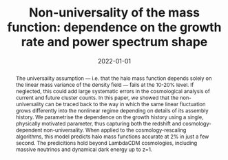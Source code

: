 ---
title: 'Non-universality of the mass function: dependence on the growth rate and power
  spectrum shape'

# Authors
# If you created a profile for a user (e.g. the default `admin` user), write the username (folder name) here
# and it will be replaced with their full name and linked to their profile.
authors:
  - admin
  - Raul E. Angulo
  - Matteo Zennaro
  - Sergio Contreras
  - Giovanni Aricò

# Author notes (optional)
#author_notes:
#  - 'Equal contribution'
#  - 'Equal contribution'

date: '2022-01-01'
doi: ''

# Schedule page publish date (NOT publication's date).
#publishDate: '2017-01-01T00:00:00Z'

# Publication type.
# Accepts a single type but formatted as a YAML list (for Hugo requirements).
# Enter a publication type from the CSL standard.
#publication_types: ['paper-conference']

# Publication name and optional abbreviated publication name.
publication: In MNRAS
publication_short: In MNRAS

abstract: The universality assumption — i.e. that the halo mass function depends solely on the linear mass variance of the density field — fails at the 10-20% level. If neglected, this could add large systematic errors in the cosmological analysis of current and future cluster counts. In this paper, we showed that the non-universality can be traced back to the way in which the same linear fluctuation grows differently into the nonlinear regime depending on details of its assembly history. We parametrise the dependence on the growth history using a single, physically motivated parameter, thus capturing both the redshift and cosmology-dependent non-universality. When applied to the cosmology-rescaling algorithms, this model predicts halo mass functions accurate at 2% in just a few second. The predicitions hold beyond LambdaCDM cosmologies, including massive neutrinos and dynamical dark energy up to z=1. 

# Summary. An optional shortened abstract.
summary: 

tags:
  - Cluster cosmology

# Display this page in the Featured widget?
featured: true

# Custom links (uncomment lines below)
links:
 - name: arxiv
   url: https://arxiv.org/abs/2102.08958

url_pdf: ''
url_code: ''
url_dataset: ''
url_poster: ''
url_project: ''
url_slides: ''
url_source: ''
url_video: ''

# Featured image
# To use, add an image named `featured.jpg/png` to your page's folder.
image:
  caption: 'Zoom-ins of the same halo forming in two cosmologies that share the linear density field (see top row), but vary in their recent growth history. The mass assigned to the halo depends on cosmology due to 1) the slightly different density profiles and 2) cosmology dependence of halo mass definitions, illustrated in the white circles.'
  focal_point: ''
  preview_only: false

# Associated Projects (optional).
#   Associate this publication with one or more of your projects.
#   Simply enter your project's folder or file name without extension.
#   E.g. `internal-project` references `content/project/internal-project/index.md`.
#   Otherwise, set `projects: []`.
projects: []
#- example

# Slides (optional).
#   Associate this publication with Markdown slides.
#   Simply enter your slide deck's filename without extension.
#   E.g. `slides: "example"` references `content/slides/example/index.md`.
#   Otherwise, set `slides: ""`.
slides: ""
---